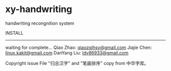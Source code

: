 xy-handwriting
==============

handwriting recongnition system

INSTALL

---------------------
waiting for complete...
Qiao Zhao: qiaozqjhsy@gmail.com
Jiajie Chen: linux.kakit@gmail.com
DanYang Liu: ldy86933@gmail.com

Copyright issue
File "归总汉字" and "笔画排序" copy from 中华字库。
